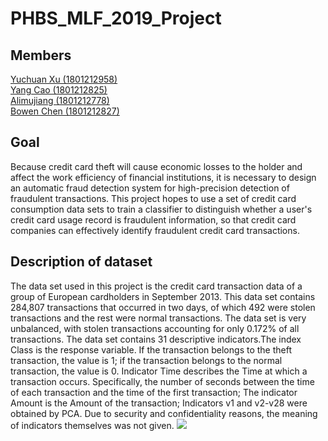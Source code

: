 # PHBS_MLF_2019_Project  
## Members 
[Yuchuan Xu (1801212958)](https://github.com/YuchuanXu-1801212958/YuchuanXu-1801212958-PHBS_MLF_2019)  
[Yang Cao (1801212825)](https://github.com/crobiny/MLF)  
[Alimujiang (1801212778)](https://github.com/Alimurestart/PHBS_MLF_2019)  
[Bowen Chen (1801212827)](https://github.com/npuchenbowen/PHBS_MLF_2019) 

## Goal
Because credit card theft will cause economic losses to the holder and affect the work efficiency of financial institutions, it is necessary to design an automatic fraud detection system for high-precision detection of fraudulent transactions. This project hopes to use a set of credit card consumption data sets to train a classifier to distinguish whether a user's credit card usage record is fraudulent information, so that credit card companies can effectively identify fraudulent credit card transactions.


## Description of dataset
The data set used in this project is the credit card transaction data of a group of European cardholders in September 2013. This data set contains 284,807 transactions that occurred in two days, of which 492 were stolen transactions and the rest were normal transactions. The data set is very unbalanced, with stolen transactions accounting for only 0.172% of all transactions. The data set contains 31 descriptive indicators.The index Class is the response variable. If the transaction belongs to the theft transaction, the value is 1; if the transaction belongs to the normal transaction, the value is 0. Indicator Time describes the Time at which a transaction occurs. Specifically, the number of seconds between the time of each transaction and the time of the first transaction; The indicator Amount is the Amount of the transaction; Indicators v1 and v2-v28 were obtained by PCA. Due to security and confidentiality reasons, the meaning of indicators themselves was not given.
![](data/description.png)
